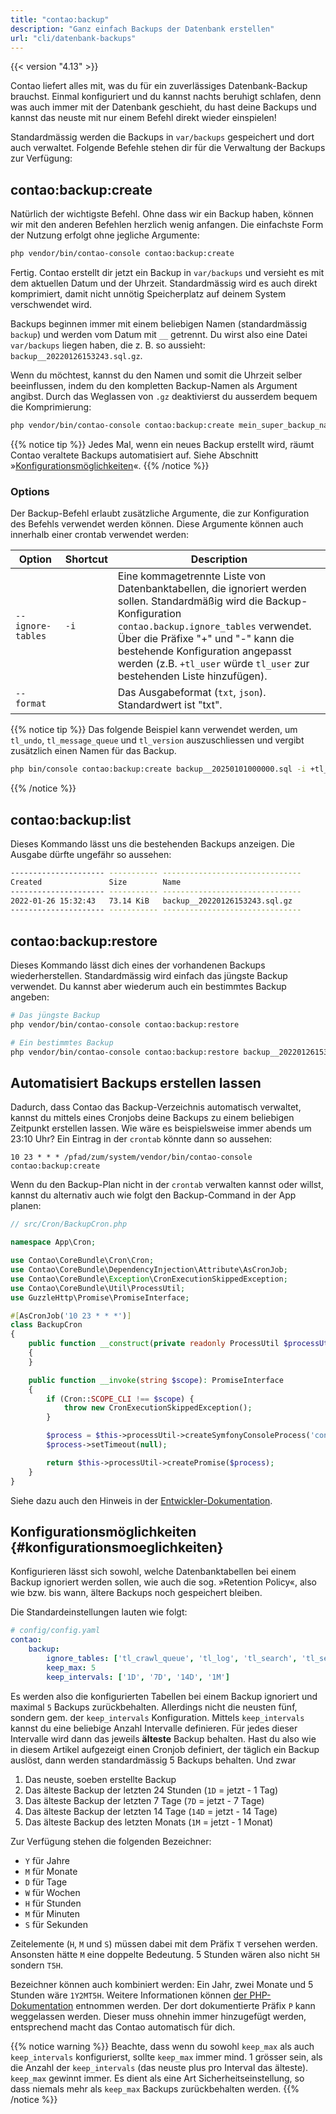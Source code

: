 ```yaml
---
title: "contao:backup"
description: "Ganz einfach Backups der Datenbank erstellen"
url: "cli/datenbank-backups"
---
```


{{< version "4.13" >}}

Contao liefert alles mit, was du für ein zuverlässiges Datenbank-Backup brauchst. Einmal konfiguriert und du kannst
nachts beruhigt schlafen, denn was auch immer mit der Datenbank geschieht, du hast deine Backups und kannst das neuste
mit nur einem Befehl direkt wieder einspielen!

Standardmässig werden die Backups in `var/backups` gespeichert und dort auch verwaltet. Folgende Befehle stehen dir
für die Verwaltung der Backups zur Verfügung:

## contao:backup:create

Natürlich der wichtigste Befehl. Ohne dass wir ein Backup haben, können wir mit den anderen Befehlen herzlich wenig
anfangen. Die einfachste Form der Nutzung erfolgt ohne jegliche Argumente:

```bash
php vendor/bin/contao-console contao:backup:create
```

Fertig. Contao erstellt dir jetzt ein Backup in `var/backups` und versieht es mit dem aktuellen Datum und der Uhrzeit.
Standardmässig wird es auch direkt komprimiert, damit nicht unnötig Speicherplatz auf deinem System verschwendet wird.

Backups beginnen immer mit einem beliebigen Namen (standardmässig `backup`) und werden vom Datum mit `__` getrennt.
Du wirst also eine Datei `var/backups` liegen haben, die z. B. so aussieht: `backup__20220126153243.sql.gz`.

Wenn du möchtest, kannst du den Namen und somit die Uhrzeit selber beeinflussen, indem du den kompletten Backup-Namen
als Argument angibst. Durch das Weglassen von `.gz` deaktivierst du ausserdem bequem die Komprimierung:

```bash
php vendor/bin/contao-console contao:backup:create mein_super_backup_name__20220101000000.sql
```

{{% notice tip %}}
Jedes Mal, wenn ein neues Backup erstellt wird, räumt Contao veraltete Backups automatisiert auf. Siehe
Abschnitt »[Konfigurationsmöglichkeiten](#konfigurationsmoeglichkeiten)«.
{{% /notice %}}

### Options

Der Backup-Befehl erlaubt zusätzliche Argumente, die zur Konfiguration des Befehls verwendet werden können. Diese Argumente können auch innerhalb einer crontab verwendet werden:

| Option            | Shortcut | Description                                                                                                                                                                                                                                                                                                                |
|-------------------|----------|----------------------------------------------------------------------------------------------------------------------------------------------------------------------------------------------------------------------------------------------------------------------------------------------------------------------------|
| `--ignore-tables` | `-i`     | Eine kommagetrennte Liste von Datenbanktabellen, die ignoriert werden sollen. Standardmäßig wird die Backup-Konfiguration `contao.backup.ignore_tables` verwendet.<br/>Über die Präfixe "+" und "-" kann die bestehende Konfiguration angepasst werden (z.B. `+tl_user` würde `tl_user` zur bestehenden Liste hinzufügen). | |
| `--format`        |          | Das Ausgabeformat (`txt`, `json`). Standardwert ist "txt".                                                                                                                                                                                                                                                                 |

{{% notice tip %}}
Das folgende Beispiel kann verwendet werden, um `tl_undo`, `tl_message_queue` und `tl_version` auszuschliessen und vergibt zusätzlich einen Namen für das Backup.
```bash
php bin/console contao:backup:create backup__20250101000000.sql -i +tl_undo,+tl_message_queue,+tl_version
```
{{% /notice %}}

## contao:backup:list

Dieses Kommando lässt uns die bestehenden Backups anzeigen. Die Ausgabe dürfte ungefähr so aussehen:

```bash
--------------------- ----------- ------------------------------- 
Created               Size        Name
--------------------- ----------- ------------------------------- 
2022-01-26 15:32:43   73.14 KiB   backup__20220126153243.sql.gz
--------------------- ----------- -------------------------------
```

## contao:backup:restore

Dieses Kommando lässt dich eines der vorhandenen Backups wiederherstellen. Standardmässig wird einfach das jüngste
Backup verwendet. Du kannst aber wiederum auch ein bestimmtes Backup angeben:

```bash
# Das jüngste Backup
php vendor/bin/contao-console contao:backup:restore

# Ein bestimmtes Backup
php vendor/bin/contao-console contao:backup:restore backup__20220126153243.sql.gz
```


## Automatisiert Backups erstellen lassen

Dadurch, dass Contao das Backup-Verzeichnis automatisch verwaltet, kannst du mittels eines Cronjobs deine Backups
zu einem beliebigen Zeitpunkt erstellen lassen. Wie wäre es beispielsweise immer abends um 23:10 Uhr? Ein Eintrag
in der `crontab` könnte dann so aussehen:

```
10 23 * * * /pfad/zum/system/vendor/bin/contao-console contao:backup:create
```

Wenn du den Backup-Plan nicht in der `crontab` verwalten kannst oder willst, kannst du alternativ auch wie
folgt den Backup-Command in der App planen:

```php
// src/Cron/BackupCron.php

namespace App\Cron;

use Contao\CoreBundle\Cron\Cron;
use Contao\CoreBundle\DependencyInjection\Attribute\AsCronJob;
use Contao\CoreBundle\Exception\CronExecutionSkippedException;
use Contao\CoreBundle\Util\ProcessUtil;
use GuzzleHttp\Promise\PromiseInterface;

#[AsCronJob('10 23 * * *')]
class BackupCron
{
    public function __construct(private readonly ProcessUtil $processUtil)
    {
    }

    public function __invoke(string $scope): PromiseInterface
    {
        if (Cron::SCOPE_CLI !== $scope) {
            throw new CronExecutionSkippedException();
        }

        $process = $this->processUtil->createSymfonyConsoleProcess('contao:backup:create');
        $process->setTimeout(null);

        return $this->processUtil->createPromise($process);
    }
}

```

Siehe dazu auch den Hinweis in der [Entwickler-Dokumentation][AsyncCronJobs].

## Konfigurationsmöglichkeiten {#konfigurationsmoeglichkeiten}

Konfigurieren lässt sich sowohl, welche Datenbanktabellen bei einem Backup ignoriert werden sollen, wie auch
die sog. »Retention Policy«, also wie bzw. bis wann, ältere Backups noch gespeichert bleiben.

Die Standardeinstellungen lauten wie folgt:

```yaml
# config/config.yaml
contao:
    backup:
        ignore_tables: ['tl_crawl_queue', 'tl_log', 'tl_search', 'tl_search_index', 'tl_search_term']
        keep_max: 5
        keep_intervals: ['1D', '7D', '14D', '1M']
```

Es werden also die konfigurierten Tabellen bei einem Backup ignoriert und maximal `5` Backups zurückbehalten.
Allerdings nicht die neusten fünf, sondern gem. der `keep_intervals` Konfiguration. Mittels `keep_intervals` kannst du
eine beliebige Anzahl Intervalle definieren. Für jedes dieser Intervalle wird dann das jeweils **älteste** Backup behalten.
Hast du also wie in diesem Artikel aufgezeigt einen Cronjob definiert, der täglich ein Backup auslöst, dann werden
standardmässig 5 Backups behalten. Und zwar

1) Das neuste, soeben erstellte Backup
2) Das älteste Backup der letzten 24 Stunden (`1D` = jetzt - 1 Tag)
3) Das älteste Backup der letzten 7 Tage (`7D` = jetzt - 7 Tage)
4) Das älteste Backup der letzten 14 Tage (`14D` = jetzt - 14 Tage)
5) Das älteste Backup des letzten Monats (`1M` = jetzt - 1 Monat)

Zur Verfügung stehen die folgenden Bezeichner:

* `Y` für Jahre
* `M` für Monate
* `D` für Tage
* `W` für Wochen
* `H` für Stunden
* `M` für Minuten
* `S` für Sekunden

Zeitelemente (`H`, `M` und `S`) müssen dabei mit dem Präfix `T` versehen werden. Ansonsten hätte `M` eine doppelte 
Bedeutung. 5 Stunden wären also nicht `5H` sondern `T5H`.

Bezeichner können auch kombiniert werden: Ein Jahr, zwei Monate und 5 Stunden wäre `1Y2MT5H`. Weitere Informationen 
können [der PHP-Dokumentation][DateInterval_Docs] entnommen werden. Der dort 
dokumentierte Präfix `P` kann weggelassen werden. Dieser 
muss ohnehin immer hinzugefügt werden, entsprechend macht das Contao automatisch für dich.

{{% notice warning %}}
Beachte, dass wenn du sowohl `keep_max` als auch `keep_intervals` konfigurierst, sollte `keep_max` immer mind. 1 grösser
sein, als die Anzahl der `keep_intervals` (das neuste plus pro Interval das älteste). `keep_max` gewinnt immer. Es dient
als eine Art Sicherheitseinstellung, so dass niemals mehr als `keep_max` Backups zurückbehalten werden.
{{% /notice %}}

[DateInterval_Docs]: https://www.php.net/manual/en/dateinterval.construct.php
[AsyncCronJobs]: https://docs.contao.org/dev/framework/cron/#asynchronous-cron-jobs
